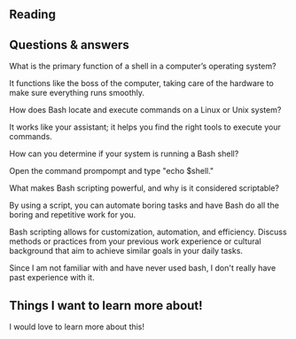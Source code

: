 ## Reading 

## Questions & answers 


What is the primary function of a shell in a computer’s operating system?

It functions like the boss of the computer, taking care of the hardware to make sure everything runs smoothly.

How does Bash locate and execute commands on a Linux or Unix system?

It works like your assistant; it helps you find the right tools to execute your commands.

How can you determine if your system is running a Bash shell?

Open the command prompompt and type "echo $shell."

What makes Bash scripting powerful, and why is it considered scriptable?

By using a script, you can automate boring tasks and have Bash do all the boring and repetitive work for you.

Bash scripting allows for customization, automation, and efficiency. Discuss methods or practices from your previous work experience or cultural background that aim to achieve similar goals in your daily tasks.

Since I am not familiar with and have never used bash, I don't really have past experience with it.


## Things I want to learn more about! 

I would love to learn more about this! 
